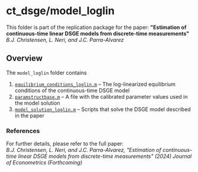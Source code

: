 # ct_dsge/model_loglin 

This folder is part of the replication package for the paper:
**"Estimation of continuous-time linear DSGE models from discrete-time measurements"**  
*B.J. Christensen, L. Neri, and J.C. Parra-Alvarez*

## Overview

The `model_loglin` folder contains 

1. [`equilibrium_conditions_loglin.m`](equilibrium_conditions_loglin.m) – The log-linearized equilibrium conditions of the continuous-time DSGE model
2. [`paramstructbase.m`](paramstructbase.m) – A file with the calibrated parameter values used in the model solution
3. [`model_solution_loglin.m`](model_solution_loglin.m) – Scripts that solve the DSGE model described in the paper

### References

For further details, please refer to the full paper:  
*B.J. Christensen, L. Neri, and J.C. Parra-Alvarez, "Estimation of continuous-time linear DSGE models from discrete-time measurements" (2024) Journal of Econometrics (Forthcoming)*
